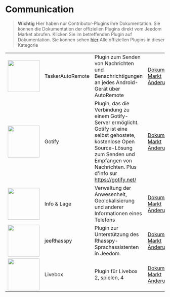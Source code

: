 
# Communication


>**Wichtig**
>Hier haben nur Contributor-Plugins ihre Dokumentation. Sie können die Dokumentation der offiziellen Plugins direkt vom Jeedom Market abrufen. Klicken Sie im betreffenden Plugin auf Dokumentation.
>Sie können sehen [hier](https://market.jeedom.com/index.php?v=d&p=market&type=plugin&categorie=communication) Alle offiziellen Plugins in dieser Kategorie


| | | | |
|--- | --- | --- | ---|
|<img src="TaskerAutoRemote/TaskerAutoRemote_icon.png" class="pluginLogo" width="100" />|TaskerAutoRemote|Plugin zum Senden von Nachrichten und Benachrichtigungen an jedes Android-Gerät über AutoRemote|[Dokumentation](https://agp42.github.io/Jeedom-TaskerAutoremote/fr_FR)<br/>[Markt](https://market.jeedom.com/index.php?v=d&p=market_display&id=3795)<br/>[Änderungsprotokoll](https://agp42.github.io/Jeedom-TaskerAutoremote/de_DE/changelog)|
|<img src="gotify/gotify_icon.png" class="pluginLogo" width="100" />|Gotify|Plugin, das die Verbindung zu einem Gotify-Server ermöglicht. Gotify ist eine selbst gehostete, kostenlose Open Source-Lösung zum Senden und Empfangen von Nachrichten. Plus d'info sur https://gotify.net/|[Dokumentation](https://mips2648.github.io/jeedom-plugins-docs/gotify/de_DE/)<br/>[Markt](https://market.jeedom.com/index.php?v=d&p=market_display&id=3774)<br/>[Änderungsprotokoll](https://mips2648.github.io/jeedom-plugins-docs/gotify/de_DE/changelog)|
|<img src="infoloc/infoloc_icon.png" class="pluginLogo" width="100" />|Info & Lage|Verwaltung der Anwesenheit, Geolokalisierung und anderer Informationen eines Telefons|[Dokumentation](https://Jeremie-C.github.io/plugin-infoloc/de_DE/index)<br/>[Markt](https://market.jeedom.com/index.php?v=d&p=market_display&id=4020)<br/>[Änderungsprotokoll](https://Jeremie-C.github.io/plugin-infoloc/de_DE/changelog)|
|<img src="jeerhasspy/jeerhasspy_icon.png" class="pluginLogo" width="100" />|jeeRhasspy|Plugin zur Unterstützung des Rhasspy-Sprachassistenten in Jeedom.|[Dokumentation](https://kiboost.github.io/jeedom_docs/plugins/jeerhasspy/de_DE/)<br/>[Markt](https://market.jeedom.com/index.php?v=d&p=market_display&id=3869)<br/>[Änderungsprotokoll](https://kiboost.github.io/jeedom_docs/plugins/jeerhasspy/de_DE/changelog.html)|
|<img src="livebox/livebox_icon.png" class="pluginLogo" width="100" />|Livebox|Plugin für Livebox 2, spielen, 4|[Dokumentation](https://jmvedrine.github.io/plugin-livebox/de_DE/)<br/>[Markt](https://market.jeedom.com/index.php?v=d&p=market_display&id=1076)<br/>[Änderungsprotokoll](https://jmvedrine.github.io/plugin-livebox/de_DE/changelog)|
